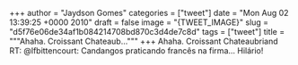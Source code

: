 
+++
author = "Jaydson Gomes"
categories = ["tweet"]
date = "Mon Aug 02 13:39:25 +0000 2010"
draft = false
image = "{TWEET_IMAGE}"
slug = "d5f76e06de34af1b084214708bd870c3d4de7c8d"
tags = ["tweet"]
title = """Ahaha. Croissant Chateaub..."""
+++
Ahaha. Croissant Chateaubriand RT: @lfbittencourt: Candangos praticando francês na firma... Hilário!
